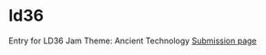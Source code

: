# ld36

Entry for LD36 Jam
Theme: Ancient Technology
[Submission page](http://ludumdare.com/compo/ludum-dare-36/?uid=12455)
